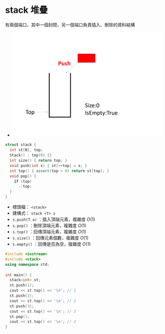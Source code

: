 # stack 堆疊

有兩個端口，其中一個封閉，另一個端口負責插入、刪除的資料結構

- ![](images/stack.gif)

```cpp
struct stack {
  int st[N], top;
  Stack() : top(0) {}
  int size() { return top; }
  void push(int x) { st[++top] = x; }
  int top() { assert(top > 0) return st[top]; }
  void pop() {
    if (top)
      --top;
  }
}
```

- 標頭檔： `<stack>` 
- 建構式： `stack <T> s` 
-  `s.push(T a)` ：插入頂端元素，複雜度 $O(1)$ 
-  `s.pop()` ：刪除頂端元素，複雜度 $O(1)$ 
-  `s.top()` ：回傳頂端元素，複雜度 $O(1)$ 
-  `s.size()` ：回傳元素個數，複雜度 $O(1)$ 
-  `s.empty()` ：回傳是否為空，複雜度 $O(1)$ 

```cpp
#include <iostream>
#include <stack>
using namespace std;

int main() {
  stack<int> st;
  st.push(1);
  cout << st.top() << '\n'; // 1
  st.push(2);
  cout << st.top() << '\n'; // 2
  st.push(3);
  cout << st.top() << '\n'; // 3
  st.pop();
  cout << st.top() << '\n'; // 2
}
```
